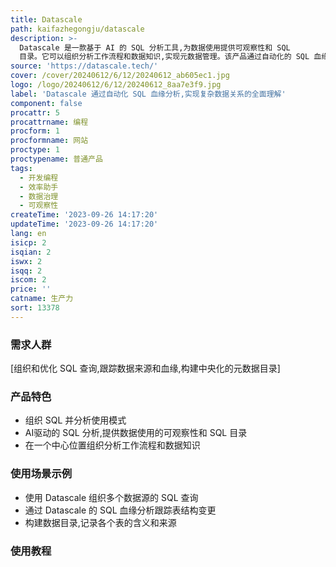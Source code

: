 ```yaml
---
title: Datascale
path: kaifazhegongju/datascale
description: >-
  Datascale 是一款基于 AI 的 SQL 分析工具,为数据使用提供可观察性和 SQL
  目录。它可以组织分析工作流程和数据知识,实现元数据管理。该产品通过自动化的 SQL 血缘分析,帮助用户全面理解复杂的数据关系,从而提高数据工作的效率。
source: 'https://datascale.tech/'
cover: /cover/20240612/6/12/20240612_ab605ec1.jpg
logo: /logo/20240612/6/12/20240612_8aa7e3f9.jpg
label: 'Datascale 通过自动化 SQL 血缘分析,实现复杂数据关系的全面理解'
component: false
procattr: 5
procattrname: 编程
procform: 1
procformname: 网站
proctype: 1
proctypename: 普通产品
tags:
  - 开发编程
  - 效率助手
  - 数据治理
  - 可观察性
createTime: '2023-09-26 14:17:20'
updateTime: '2023-09-26 14:17:20'
lang: en
isicp: 2
isqian: 2
iswx: 2
isqq: 2
iscom: 2
price: ''
catname: 生产力
sort: 13378
---
```




### 需求人群
[组织和优化 SQL 查询,跟踪数据来源和血缘,构建中央化的元数据目录]

### 产品特色
- 组织 SQL 并分析使用模式
- AI驱动的 SQL 分析,提供数据使用的可观察性和 SQL 目录
- 在一个中心位置组织分析工作流程和数据知识

### 使用场景示例
- 使用 Datascale 组织多个数据源的 SQL 查询
- 通过 Datascale 的 SQL 血缘分析跟踪表结构变更
- 构建数据目录,记录各个表的含义和来源

### 使用教程


  
